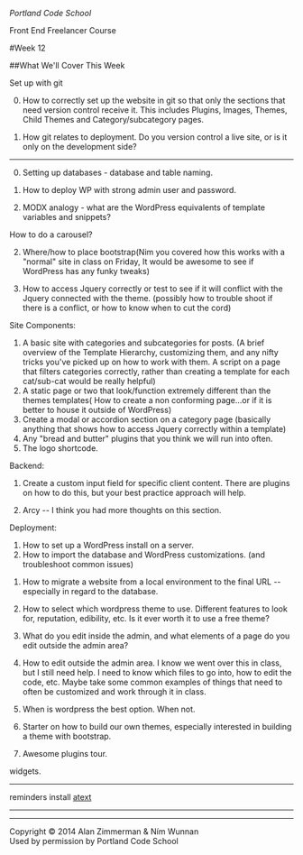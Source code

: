 *Portland Code School*

Front End Freelancer Course

#Week 12

##What We'll Cover This Week





Set up with git

0. How to correctly set up the website in git so that only the sections that need version control receive it. This includes Plugins, Images, Themes, Child Themes and Category/subcategory pages.  

0. How git relates to deployment.  Do you version control a live site, or is it only on the development side? 

----------
0. Setting up databases - database and table naming.

0. How to deploy WP with strong admin user and password.


0. MODX analogy - what are the  WordPress equivalents of template variables and snippets? 

How to do a carousel?




2. Where/how to place bootstrap(Nim you covered how this works with a "normal" site in class on Friday, It would be awesome to see if WordPress has any funky tweaks)

3. How to access Jquery correctly or test to see if it will conflict with the Jquery connected with the theme. (possibly how to trouble shoot if there is a conflict, or how to know when to cut the cord)

Site Components:
1. A basic site with categories and subcategories for posts. (A brief overview of the Template Hierarchy, customizing them,  and any nifty tricks you've picked up on how to work with them.  A script on a page that filters categories correctly, rather than creating a template for each cat/sub-cat would be really helpful) 
2. A static page or two that look/function extremely different than the themes templates( How to create a non conforming page...or if it is better to house it outside of WordPress)
3. Create a modal or accordion section on a category page (basically anything that shows how to access Jquery correctly within a template)
4. Any "bread and butter" plugins that you think we will run into often.
5. The logo shortcode.

Backend:
1. Create a custom input field for specific client content.  There are plugins on how to do this, but your best practice approach will help.

2. Arcy -- I think you had more thoughts on this section.

Deployment:
1. How to set up a WordPress install on a server.
2. How to import the database and WordPress customizations. (and troubleshoot common issues)



1) How to migrate a website from a local environment to the final URL -- especially in regard to the database.

2) How to select which wordpress theme to use.  Different features to look for, reputation, edibility, etc.  Is it ever worth it to use a free theme?  
3) What do you edit inside the admin, and what elements of a page do you edit outside the admin area?

4) How to edit outside the admin area.  I know we went over this in class, but I still need help.  I need to know which files to go into, how to edit the code, etc.  Maybe take some common examples of things that need to often be customized and work through it in class.

5) When is wordpress the best option.  When not.

6) Starter on how to build our own themes, especially interested in building a theme with bootstrap.

7) Awesome plugins tour.


widgets.  


-----
reminders
install [atext](http://www.trankynam.com/atext/)

<hr>

  
<hr>
Copyright © 2014 Alan Zimmerman & Ním Wunnan<br />
Used by permission by Portland Code School
